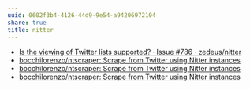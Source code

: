 ```yaml
---
uuid: 0602f3b4-4126-44d9-9e54-a94206972104
share: true
title: nitter
---
```

* [Is the viewing of Twitter lists supported? · Issue #786 · zedeus/nitter](https://github.com/zedeus/nitter/issues/786)
* [bocchilorenzo/ntscraper: Scrape from Twitter using Nitter instances](https://github.com/bocchilorenzo/ntscraper)
* [bocchilorenzo/ntscraper: Scrape from Twitter using Nitter instances](https://github.com/bocchilorenzo/ntscraper)
* [bocchilorenzo/ntscraper: Scrape from Twitter using Nitter instances](https://github.com/bocchilorenzo/ntscraper)